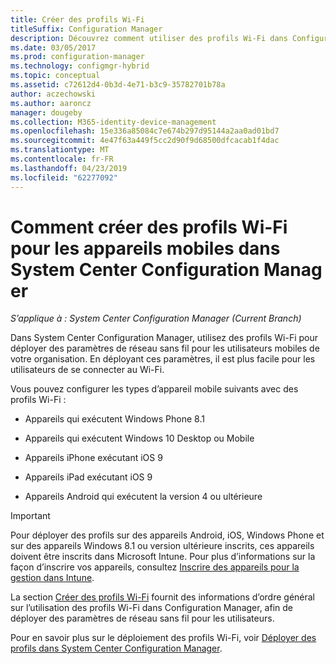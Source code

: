 ```yaml
---
title: Créer des profils Wi-Fi
titleSuffix: Configuration Manager
description: Découvrez comment utiliser des profils Wi-Fi dans Configuration Manager, afin de déployer des paramètres de réseau sans fil pour les utilisateurs mobiles de votre organisation.
ms.date: 03/05/2017
ms.prod: configuration-manager
ms.technology: configmgr-hybrid
ms.topic: conceptual
ms.assetid: c72612d4-0b3d-4e71-b3c9-35782701b78a
author: aczechowski
ms.author: aaroncz
manager: dougeby
ms.collection: M365-identity-device-management
ms.openlocfilehash: 15e336a85084c7e674b297d95144a2aa0ad01bd7
ms.sourcegitcommit: 4e47f63a449f5cc2d90f9d68500dfcacab1f4dac
ms.translationtype: MT
ms.contentlocale: fr-FR
ms.lasthandoff: 04/23/2019
ms.locfileid: "62277092"
---
```

# <a name="how-to-create-wi-fi-profiles-for-mobile-devices-in-system-center-configuration-manager"></a>Comment créer des profils Wi-Fi pour les appareils mobiles dans System Center Configuration Manager

*S’applique à : System Center Configuration Manager (Current Branch)*

Dans System Center Configuration Manager, utilisez des profils Wi-Fi pour déployer des paramètres de réseau sans fil pour les utilisateurs mobiles de votre organisation. En déployant ces paramètres, il est plus facile pour les utilisateurs de se connecter au Wi-Fi.  

Vous pouvez configurer les types d’appareil mobile suivants avec des profils Wi-Fi :  

-   Appareils qui exécutent Windows Phone 8.1  

-   Appareils qui exécutent Windows 10 Desktop ou Mobile  

-   Appareils iPhone exécutant iOS 9  

-   Appareils iPad exécutant iOS 9  

-   Appareils Android qui exécutent la version 4 ou ultérieure

> [!IMPORTANT]  
>  Pour déployer des profils sur des appareils Android, iOS, Windows Phone et sur des appareils Windows 8.1 ou version ultérieure inscrits, ces appareils doivent être inscrits dans Microsoft Intune. Pour plus d’informations sur la façon d’inscrire vos appareils, consultez [Inscrire des appareils pour la gestion dans Intune](https://docs.microsoft.com/intune/deploy-use/enroll-devices-in-microsoft-intune).  

La section [Créer des profils Wi-Fi](../../protect/deploy-use/create-wifi-profiles.md#create-a-wi-fi-profile) fournit des informations d’ordre général sur l’utilisation des profils Wi-Fi dans Configuration Manager, afin de déployer des paramètres de réseau sans fil pour les utilisateurs.

Pour en savoir plus sur le déploiement des profils Wi-Fi, voir [Déployer des profils dans System Center Configuration Manager](../../protect/deploy-use/deploy-wifi-vpn-email-cert-profiles.md).
